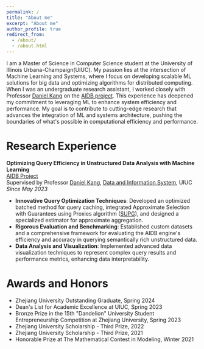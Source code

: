 ```yaml
---
permalink: /
title: "About me"
excerpt: "About me"
author_profile: true
redirect_from: 
  - /about/
  - /about.html
---
```


I am a Master of Science in Computer Science student at the University of Illinois Urbana-Champaign(UIUC). My passion lies at the intersection of Machine Learning and Systems, where I focus on developing scalable ML solutions for big data and optimizing algorithms for distributed computing. When I was an undergraduate research assistant, I worked closely with Professor [Daniel Kang](https://ddkang.github.io/) on the [AIDB project](https://medium.com/@danieldkang/aidb-analyze-your-unstructured-data-with-sql-up-to-350x-cheaper-2314eda95c73). This experience has deepened my commitment to leveraging ML to enhance system efficiency and performance. My goal is to contribute to cutting-edge research that advances the integration of ML and systems architecture, pushing the boundaries of what's possible in computational efficiency and performance.

Research Experience
======

**Optimizing Query Efficiency in Unstructured Data Analysis with Machine Learning**  
[AIDB Project](https://medium.com/@danieldkang/aidb-analyze-your-unstructured-data-with-sql-up-to-350x-cheaper-2314eda95c73)  
Supervised by Professor [Daniel Kang](https://ddkang.github.io/), [Data and Information System](https://dais.cs.illinois.edu/), UIUC  
*Since May 2023*

- **Innovative Query Optimization Techniques**: Developed an optimized batched method for query caching, integrated Approximate Selection with Guarantees using Proxies algorithm ([SUPG](https://github.com/moccch/supg)), and designed a specialized estimator for approximate aggregation.
- **Rigorous Evaluation and Benchmarking**: Established custom datasets and a comprehensive framework for evaluating the AIDB engine's efficiency and accuracy in querying semantically rich unstructured data.
- **Data Analysis and Visualization**: Implemented advanced data visualization techniques to represent complex query results and performance metrics, enhancing data interpretability.

Awards and Honors
======
* Zhejiang University Outstanding Graduate, Spring 2024
* Dean's List for Academic Excellence at UIUC, Spring 2023
* Bronze Prize in the 15th "Dandelion" University Student Entrepreneurship Competition at Zhejiang University, Spring 2023
* Zhejiang University Scholarship - Third Prize, 2022
* Zhejiang University Scholarship - Third Prize, 2021
* Honorable Prize at The Mathematical Contest in Modeling, Winter 2021